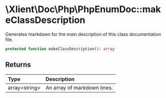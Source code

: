 # \\Xlient\\Doc\\Php\\PhpEnumDoc::makeClassDescription

Generates markdown for the main description of this class documentation file.

```php
protected function makeClassDescription(): array
```

## Returns

| Type | Description |
| :--- | :--- |
| array\<string\> | An array of markdown lines. |